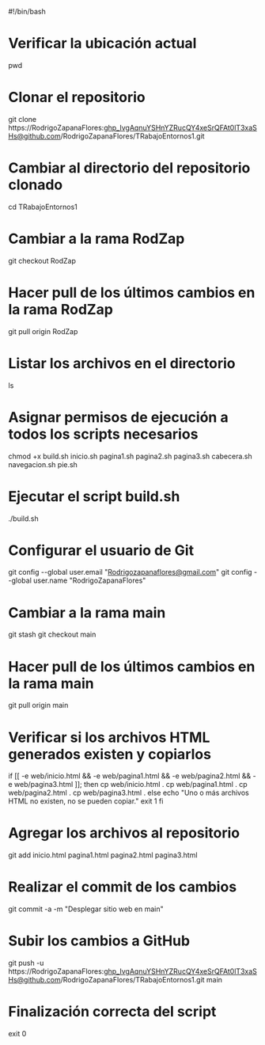 #!/bin/bash

# Verificar la ubicación actual
pwd

# Clonar el repositorio
git clone https://RodrigoZapanaFlores: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@github.com/RodrigoZapanaFlores/TRabajoEntornos1.git

# Cambiar al directorio del repositorio clonado
cd TRabajoEntornos1

# Cambiar a la rama RodZap
git checkout RodZap

# Hacer pull de los últimos cambios en la rama RodZap
git pull origin RodZap

# Listar los archivos en el directorio
ls

# Asignar permisos de ejecución a todos los scripts necesarios
chmod +x build.sh inicio.sh pagina1.sh pagina2.sh pagina3.sh cabecera.sh navegacion.sh pie.sh

# Ejecutar el script build.sh
./build.sh

# Configurar el usuario de Git
git config --global user.email "Rodrigozapanaflores@gmail.com"
git config --global user.name "RodrigoZapanaFlores"

# Cambiar a la rama main
git stash
git checkout main

# Hacer pull de los últimos cambios en la rama main
git pull origin main

# Verificar si los archivos HTML generados existen y copiarlos
if [[ -e web/inicio.html && -e web/pagina1.html && -e web/pagina2.html && -e web/pagina3.html ]]; then
    cp web/inicio.html .
    cp web/pagina1.html .
    cp web/pagina2.html .
    cp web/pagina3.html .
else
    echo "Uno o más archivos HTML no existen, no se pueden copiar."
    exit 1
fi

# Agregar los archivos al repositorio
git add inicio.html pagina1.html pagina2.html pagina3.html

# Realizar el commit de los cambios
git commit -a -m "Desplegar sitio web en main"

# Subir los cambios a GitHub
git push -u https://RodrigoZapanaFlores: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@github.com/RodrigoZapanaFlores/TRabajoEntornos1.git main

# Finalización correcta del script
exit 0


